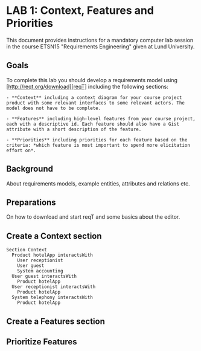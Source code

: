 # LAB 1: Context, Features and Priorities

This document provides instructions for a mandatory computer lab session in the course ETSN15 "Requirements Engineering" given at Lund University.

## Goals

To complete this lab you should develop a requirements model using [http://reqt.org/download][reqT] including the following sections:

    - **Context** including a context diagram for your course project product with some relevant interfaces to some relevant actors. The model does not have to be complete.

    - **Features** including high-level features from your course project, each with a descriptive id. Each feature should also have a Gist attribute with a short description of the feature.

    - **Priorities** including priorities for each feature based on the criteria: *which feature is most important to spend more elicitation effort on*.


## Background

About requirements models, example entities, attributes and relations etc.

## Preparations

On how to download and start reqT and some basics about the editor.

## Create a Context section

```
Section Context
  Product hotelApp interactsWith
    User receptionist
    User guest
    System accounting
  User guest interactsWith
    Product hotelApp
  User receptionist interactsWith
    Product hotelApp
  System telephony interactsWith
    Product hotelApp   
```

## Create a Features section  


## Prioritize Features
